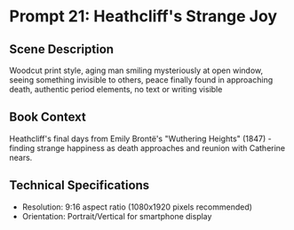 # Prompt 21: Heathcliff's Strange Joy

## Scene Description
Woodcut print style, aging man smiling mysteriously at open window, seeing something invisible to others, peace finally found in approaching death, authentic period elements, no text or writing visible

## Book Context
Heathcliff's final days from Emily Brontë's "Wuthering Heights" (1847) - finding strange happiness as death approaches and reunion with Catherine nears.

## Technical Specifications
- Resolution: 9:16 aspect ratio (1080x1920 pixels recommended)
- Orientation: Portrait/Vertical for smartphone display